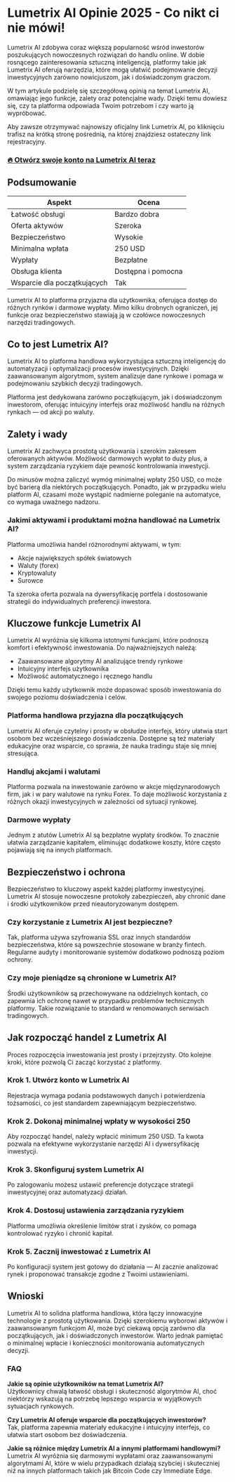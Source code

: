 # Lumetrix AI Opinie 2025 - Co nikt ci nie mówi!
 

Lumetrix AI zdobywa coraz większą popularność wśród inwestorów poszukujących nowoczesnych rozwiązań do handlu online. W dobie rosnącego zainteresowania sztuczną inteligencją, platformy takie jak Lumetrix AI oferują narzędzia, które mogą ułatwić podejmowanie decyzji inwestycyjnych zarówno nowicjuszom, jak i doświadczonym graczom.

W tym artykule podzielę się szczegółową opinią na temat Lumetrix AI, omawiając jego funkcje, zalety oraz potencjalne wady. Dzięki temu dowiesz się, czy ta platforma odpowiada Twoim potrzebom i czy warto ją wypróbować.

Aby zawsze otrzymywać najnowszy oficjalny link Lumetrix AI, po kliknięciu trafisz na krótką stronę pośrednią, na której znajdziesz ostateczny link rejestracyjny.

### [🔥 Otwórz swoje konto na Lumetrix AI teraz](https://github.com/RoslynCross6005/protobuf/blob/main/423pl.md)
## Podsumowanie

| Aspekt                 | Ocena                      |
|------------------------|----------------------------|
| Łatwość obsługi        | Bardzo dobra               |
| Oferta aktywów         | Szeroka                    |
| Bezpieczeństwo         | Wysokie                    |
| Minimalna wpłata       | 250 USD                    |
| Wypłaty                | Bezpłatne                   |
| Obsługa klienta        | Dostępna i pomocna         |
| Wsparcie dla początkujących | Tak                      |

Lumetrix AI to platforma przyjazna dla użytkownika, oferująca dostęp do różnych rynków i darmowe wypłaty. Mimo kilku drobnych ograniczeń, jej funkcje oraz bezpieczeństwo stawiają ją w czołówce nowoczesnych narzędzi tradingowych.

## Co to jest Lumetrix AI?

Lumetrix AI to platforma handlowa wykorzystująca sztuczną inteligencję do automatyzacji i optymalizacji procesów inwestycyjnych. Dzięki zaawansowanym algorytmom, system analizuje dane rynkowe i pomaga w podejmowaniu szybkich decyzji tradingowych.

Platforma jest dedykowana zarówno początkującym, jak i doświadczonym inwestorom, oferując intuicyjny interfejs oraz możliwość handlu na różnych rynkach — od akcji po waluty.

## Zalety i wady

Lumetrix AI zachwyca prostotą użytkowania i szerokim zakresem oferowanych aktywów. Możliwość darmowych wypłat to duży plus, a system zarządzania ryzykiem daje pewność kontrolowania inwestycji.

Do minusów można zaliczyć wymóg minimalnej wpłaty 250 USD, co może być barierą dla niektórych początkujących. Ponadto, jak w przypadku wielu platform AI, czasami może wystąpić nadmierne poleganie na automatyce, co wymaga uważnego nadzoru.

### Jakimi aktywami i produktami można handlować na Lumetrix AI?

Platforma umożliwia handel różnorodnymi aktywami, w tym:

- Akcje największych spółek światowych
- Waluty (forex)
- Kryptowaluty
- Surowce

Ta szeroka oferta pozwala na dywersyfikację portfela i dostosowanie strategii do indywidualnych preferencji inwestora.

## Kluczowe funkcje Lumetrix AI

Lumetrix AI wyróżnia się kilkoma istotnymi funkcjami, które podnoszą komfort i efektywność inwestowania. Do najważniejszych należą:

- Zaawansowane algorytmy AI analizujące trendy rynkowe
- Intuicyjny interfejs użytkownika
- Możliwość automatycznego i ręcznego handlu

Dzięki temu każdy użytkownik może dopasować sposób inwestowania do swojego poziomu doświadczenia i celów.

### Platforma handlowa przyjazna dla początkujących

Lumetrix AI oferuje czytelny i prosty w obsłudze interfejs, który ułatwia start osobom bez wcześniejszego doświadczenia. Dostępne są też materiały edukacyjne oraz wsparcie, co sprawia, że nauka tradingu staje się mniej stresująca.

### Handluj akcjami i walutami

Platforma pozwala na inwestowanie zarówno w akcje międzynarodowych firm, jak i w pary walutowe na rynku Forex. To daje możliwość korzystania z różnych okazji inwestycyjnych w zależności od sytuacji rynkowej.

### Darmowe wypłaty

Jednym z atutów Lumetrix AI są bezpłatne wypłaty środków. To znacznie ułatwia zarządzanie kapitałem, eliminując dodatkowe koszty, które często pojawiają się na innych platformach.

## Bezpieczeństwo i ochrona

Bezpieczeństwo to kluczowy aspekt każdej platformy inwestycyjnej. Lumetrix AI stosuje nowoczesne protokoły zabezpieczeń, aby chronić dane i środki użytkowników przed nieautoryzowanym dostępem.

### Czy korzystanie z Lumetrix AI jest bezpieczne?

Tak, platforma używa szyfrowania SSL oraz innych standardów bezpieczeństwa, które są powszechnie stosowane w branży fintech. Regularne audyty i monitorowanie systemów dodatkowo podnoszą poziom ochrony.

### Czy moje pieniądze są chronione w Lumetrix AI?

Środki użytkowników są przechowywane na oddzielnych kontach, co zapewnia ich ochronę nawet w przypadku problemów technicznych platformy. Takie rozwiązanie to standard w renomowanych serwisach tradingowych.

## Jak rozpocząć handel z Lumetrix AI

Proces rozpoczęcia inwestowania jest prosty i przejrzysty. Oto kolejne kroki, które pozwolą Ci zacząć korzystać z platformy.

### Krok 1. Utwórz konto w Lumetrix AI

Rejestracja wymaga podania podstawowych danych i potwierdzenia tożsamości, co jest standardem zapewniającym bezpieczeństwo.

### Krok 2. Dokonaj minimalnej wpłaty w wysokości 250

Aby rozpocząć handel, należy wpłacić minimum 250 USD. Ta kwota pozwala na efektywne wykorzystanie narzędzi AI i dywersyfikację inwestycji.

### Krok 3. Skonfiguruj system Lumetrix AI

Po zalogowaniu możesz ustawić preferencje dotyczące strategii inwestycyjnej oraz automatyzacji działań.

### Krok 4. Dostosuj ustawienia zarządzania ryzykiem

Platforma umożliwia określenie limitów strat i zysków, co pomaga kontrolować ryzyko i chronić kapitał.

### Krok 5. Zacznij inwestować z Lumetrix AI

Po konfiguracji system jest gotowy do działania — AI zacznie analizować rynek i proponować transakcje zgodne z Twoimi ustawieniami.

## Wnioski

Lumetrix AI to solidna platforma handlowa, która łączy innowacyjne technologie z prostotą użytkowania. Dzięki szerokiemu wyborowi aktywów i zaawansowanym funkcjom AI, może być ciekawą opcją zarówno dla początkujących, jak i doświadczonych inwestorów. Warto jednak pamiętać o minimalnej wpłacie i konieczności monitorowania automatycznych decyzji.

### FAQ

**Jakie są opinie użytkowników na temat Lumetrix AI?**  
Użytkownicy chwalą łatwość obsługi i skuteczność algorytmów AI, choć niektórzy wskazują na potrzebę lepszego wsparcia w wyjątkowych sytuacjach rynkowych.

**Czy Lumetrix AI oferuje wsparcie dla początkujących inwestorów?**  
Tak, platforma zapewnia materiały edukacyjne i intuicyjny interfejs, co ułatwia start osobom bez doświadczenia.

**Jakie są różnice między Lumetrix AI a innymi platformami handlowymi?**  
Lumetrix AI wyróżnia się darmowymi wypłatami oraz zaawansowanymi algorytmami AI, które w wielu przypadkach działają szybciej i skuteczniej niż na innych platformach takich jak Bitcoin Code czy Immediate Edge.